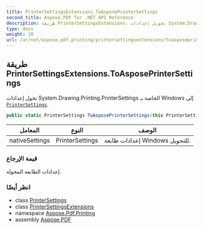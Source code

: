 ```yaml
---
title: PrinterSettingsExtensions.ToAsposePrinterSettings
second_title: Aspose.PDF for .NET API Reference
description: طريقة PrinterSettingsExtensions. تحويل إعدادات System.Drawing.Printing.PrinterSettings الخاصة بـ Windows إلى PrinterSettings
type: docs
weight: 10
url: /ar/net/aspose.pdf.printing/printersettingsextensions/toasposeprintersettings/
---
```

## طريقة PrinterSettingsExtensions.ToAsposePrinterSettings

تحول إعدادات System.Drawing.Printing.PrinterSettings الخاصة بـ Windows إلى [`PrinterSettings`](../../printersettings/).

```csharp
public static PrinterSettings ToAsposePrinterSettings(this PrinterSettings nativeSettings)
```

| المعامل | النوع | الوصف |
| --- | --- | --- |
| nativeSettings | PrinterSettings | إعدادات طابعة Windows للتحويل. |

### قيمة الإرجاع

إعدادات الطابعة المحولة.

### انظر أيضًا

* class [PrinterSettings](../../printersettings/)
* class [PrinterSettingsExtensions](../)
* namespace [Aspose.Pdf.Printing](../../../aspose.pdf.printing/)
* assembly [Aspose.PDF](../../../)